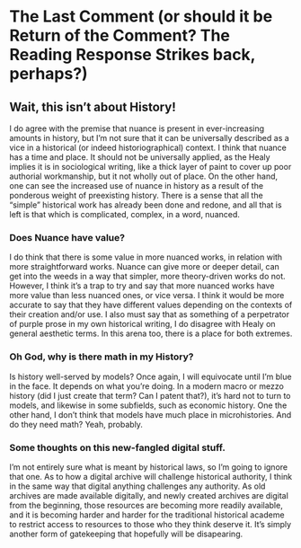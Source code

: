 # The Last Comment (or should it be Return of the Comment? The Reading Response Strikes back, perhaps?) 

## Wait, this isn’t about History! 

I do agree with the premise that nuance is present in ever-increasing amounts in history, but I’m not sure that it can be universally described as a vice in a historical (or indeed historiographical) context. I think that nuance has a time and place. It should not be universally applied, as the Healy implies it is in sociological writing, like a thick layer of paint to cover up poor authorial workmanship, but it not wholly out of place. On the other hand, one can see the increased use of nuance in history as a result of the ponderous weight of preexisting history. There is a sense that all the “simple” historical work has already been done and redone, and all that is left is that which is complicated, complex, in a word, nuanced.  

### Does Nuance have value?  

I do think that there is some value in more nuanced works, in relation with more straightforward works. Nuance can give more or deeper detail, can get into the weeds in a way that simpler, more theory-driven works do not. However, I think it’s a trap to try and say that more nuanced works have more value than less nuanced ones, or vice versa. I think it would be more accurate to say that they have different values depending on the contexts of their creation and/or use. I also must say that as something of a perpetrator of purple prose in my own historical writing, I do disagree with Healy on general aesthetic terms. In this arena too, there is a place for both extremes. 

### Oh God, why is there math in my History? 

Is history well-served by models? Once again, I will equivocate until I’m blue in the face. It depends on what you’re doing. In a modern macro or mezzo history (did I just create that term? Can I patent that?), it’s hard not to turn to models, and likewise in some subfields, such as economic history. One the other hand, I don’t think that models have much place in microhistories. And do they need math? Yeah, probably.  

### Some thoughts on this new-fangled digital stuff. 

I’m not entirely sure what is meant by historical laws, so I’m going to ignore that one. As to how a digital archive will challenge historical authority, I think in the same way that digital anything challenges any authority. As old archives are made available digitally, and newly created archives are digital from the beginning, those resources are becoming more readily available, and it is becoming harder and harder for the traditional historical academe to restrict access to resources to those who they think deserve it. It’s simply another form of gatekeeping that hopefully will be disapearing.  
